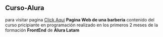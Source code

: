 ## Curso-Alura
para visitar pagina [Click Aqui](https://yistler.github.io/curso-alura/)
**Pagina Web de una barberia**
contenido del curso pricipiante en programación realizado en los primeros 2 meses de la formación **FrontEnd**
de **Alura Latam**
